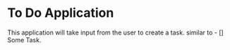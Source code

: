 # To Do Application

This application will take input from the user to create a task. similar to - [] Some Task.
 
